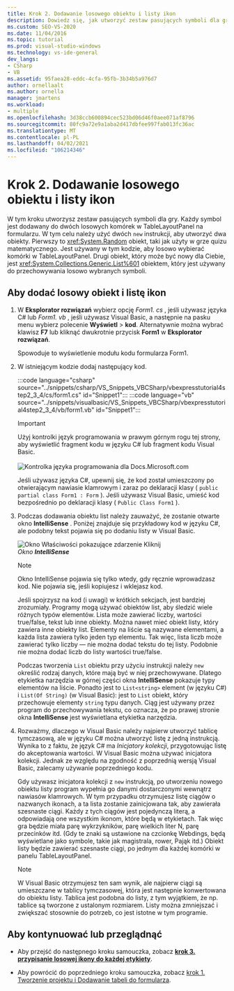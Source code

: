 ```yaml
---
title: Krok 2. Dodawanie losowego obiektu i listy ikon
description: Dowiedz się, jak utworzyć zestaw pasujących symboli dla gry.
ms.custom: SEO-VS-2020
ms.date: 11/04/2016
ms.topic: tutorial
ms.prod: visual-studio-windows
ms.technology: vs-ide-general
dev_langs:
- CSharp
- VB
ms.assetid: 95faea28-eddc-4cfa-95fb-3b34b5a976d7
author: ornellaalt
ms.author: ornella
manager: jmartens
ms.workload:
- multiple
ms.openlocfilehash: 3d38ccb600894cec523bd06d46f0aee071af8796
ms.sourcegitcommit: 80fc9a72e9a1aba2d417dbfee997fab013fc36ac
ms.translationtype: MT
ms.contentlocale: pl-PL
ms.lasthandoff: 04/02/2021
ms.locfileid: "106214346"
---
```

# <a name="step-2-add-a-random-object-and-a-list-of-icons"></a>Krok 2. Dodawanie losowego obiektu i listy ikon

W tym kroku utworzysz zestaw pasujących symboli dla gry. Każdy symbol jest dodawany do dwóch losowych komórek w TableLayoutPanel na formularzu. W tym celu należy użyć dwóch `new` instrukcji, aby utworzyć dwa obiekty. Pierwszy to <xref:System.Random> obiekt, taki jak użyty w grze quizu matematycznego. Jest używany w tym kodzie, aby losowo wybierać komórki w TableLayoutPanel. Drugi obiekt, który może być nowy dla Ciebie, jest <xref:System.Collections.Generic.List%601> obiektem, który jest używany do przechowywania losowo wybranych symboli.

## <a name="to-add-a-random-object-and-a-list-of-icons"></a>Aby dodać losowy obiekt i listę ikon

1. W **Eksplorator rozwiązań** wybierz opcję *Form1. cs* , jeśli używasz języka C# lub *Form1. vb* , jeśli używasz Visual Basic, a następnie na pasku menu wybierz polecenie **Wyświetl**  >  **kod**. Alternatywnie można wybrać klawisz **F7** lub kliknąć dwukrotnie przycisk **Form1** w **Eksplorator rozwiązań**.

     Spowoduje to wyświetlenie modułu kodu formularza Form1.

2. W istniejącym kodzie dodaj następujący kod.

     :::code language="csharp" source="../snippets/csharp/VS_Snippets_VBCSharp/vbexpresstutorial4step2_3_4/cs/form1.cs" id="Snippet1":::
     :::code language="vb" source="../snippets/visualbasic/VS_Snippets_VBCSharp/vbexpresstutorial4step2_3_4/vb/form1.vb" id="Snippet1":::

      > [!IMPORTANT]
      > Użyj kontrolki język programowania w prawym górnym rogu tej strony, aby wyświetlić fragment kodu w języku C# lub fragment kodu Visual Basic.<br><br>![Kontrolka języka programowania dla Docs.Microsoft.com](../ide/media/docs-programming-language-control.png)

      Jeśli używasz języka C#, upewnij się, że kod został umieszczony po otwierającym nawiasie klamrowym i zaraz po deklaracji klasy ( `public partial class Form1 : Form` ). Jeśli używasz Visual Basic, umieść kod bezpośrednio po deklaracji klasy ( `Public Class Form1` ).

3. Podczas dodawania obiektu list należy zauważyć, że zostanie otwarte okno **IntelliSense** . Poniżej znajduje się przykładowy kod w języku C#, ale podobny tekst pojawia się po dodaniu listy w Visual Basic.

     ![Okno Właściwości pokazujące zdarzenie Kliknij](../ide/media/express_listintellisense.png)<br/>*Okno **IntelliSense***

    > [!NOTE]
    > Okno IntelliSense pojawia się tylko wtedy, gdy ręcznie wprowadzasz kod. Nie pojawia się, jeśli kopiujesz i wklejasz kod.

     Jeśli spojrzysz na kod (i uwagi) w krótkich sekcjach, jest bardziej zrozumiały. Programy mogą używać obiektów list, aby śledzić wiele różnych typów elementów. Lista może zawierać liczby, wartości true/false, tekst lub inne obiekty. Można nawet mieć obiekt listy, który zawiera inne obiekty list. Elementy na liście są nazywane elementami, a każda lista zawiera tylko jeden typ elementu. Tak więc, lista liczb może zawierać tylko liczby — nie można dodać tekstu do tej listy. Podobnie nie można dodać liczb do listy wartości true/false.

     Podczas tworzenia `List` obiektu przy użyciu instrukcji należy `new` określić rodzaj danych, które mają być w niej przechowywane. Dlatego etykietka narzędzia w górnej części okna **IntelliSense** pokazuje typy elementów na liście. Ponadto jest to `List<string>` element (w języku C#) i `List(Of String)` (w Visual Basic): jest to `List` obiekt, który przechowuje elementy `string` typu danych. Ciąg jest używany przez program do przechowywania tekstu, co oznacza, że po prawej stronie okna **IntelliSense** jest wyświetlana etykietka narzędzia.

4. Rozważmy, dlaczego w Visual Basic należy najpierw utworzyć tablicę tymczasową, ale w języku C# można utworzyć listę z jedną instrukcją. Wynika to z faktu, że język C# ma *Inicjatory kolekcji*, przygotowując listę do akceptowania wartości. W Visual Basic można używać inicjatora kolekcji. Jednak ze względu na zgodność z poprzednią wersją Visual Basic, zalecamy używanie poprzedniego kodu.

     Gdy używasz inicjatora kolekcji z `new` instrukcją, po utworzeniu nowego obiektu listy program wypełnia go danymi dostarczonymi wewnątrz nawiasów klamrowych. W tym przypadku otrzymujesz listę ciągów o nazwanych ikonach, a ta lista zostanie zainicjowana tak, aby zawierała szesnaste ciągi. Każdy z tych ciągów jest pojedynczą literą, a odpowiadają one wszystkim ikonom, które będą w etykietach. Tak więc gra będzie miała parę wykrzykników, parę wielkich liter N, parę przecinków itd. (Gdy te znaki są ustawione na czcionkę Webdings, będą wyświetlane jako symbole, takie jak magistrala, rower, Pająk itd.) Obiekt listy będzie zawierać szesnaste ciągi, po jednym dla każdej komórki w panelu TableLayoutPanel.

    > [!NOTE]
    > W Visual Basic otrzymujesz ten sam wynik, ale najpierw ciągi są umieszczane w tablicy tymczasowej, która jest następnie konwertowana do obiektu listy. Tablica jest podobna do listy, z tym wyjątkiem, że np. tablice są tworzone z ustalonym rozmiarem. Listy można zmniejszać i zwiększać stosownie do potrzeb, co jest istotne w tym programie.

## <a name="to-continue-or-review"></a>Aby kontynuować lub przeglądnąć

- Aby przejść do następnego kroku samouczka, zobacz [**krok 3. przypisanie losowej ikony do każdej etykiety**](../ide/step-3-assign-a-random-icon-to-each-label.md).

- Aby powrócić do poprzedniego kroku samouczka, zobacz [krok 1. Tworzenie projektu i Dodawanie tabeli do formularza](../ide/step-1-create-a-project-and-add-a-table-to-your-form.md).
